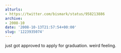 ```yaml
---
alturls:
- https://twitter.com/bismark/status/958213886
archive:
- 2008-10
date: '2008-10-13T21:57:54+00:00'
slug: '1223935074'
---
```


just got approved to apply for graduation. weird feeling.

